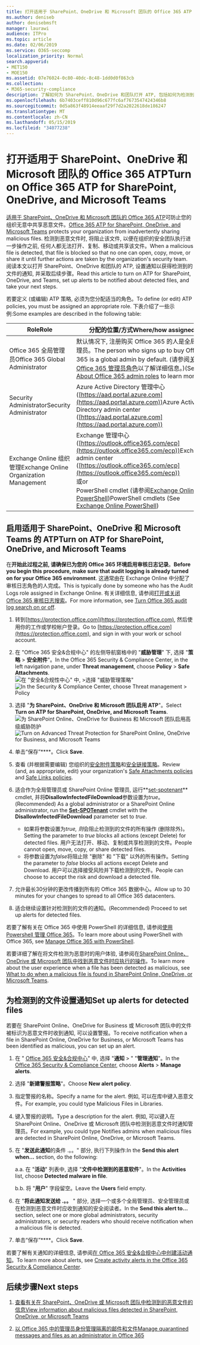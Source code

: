 ```yaml
---
title: 打开适用于 SharePoint、OneDrive 和 Microsoft 团队的 Office 365 ATP
ms.author: deniseb
author: denisebmsft
manager: laurawi
audience: ITPro
ms.topic: article
ms.date: 02/06/2019
ms.service: O365-seccomp
localization_priority: Normal
search.appverid:
- MET150
- MOE150
ms.assetid: 07e76024-0c80-40dc-8c48-1dd0d0f863cb
ms.collection:
- M365-security-compliance
description: 了解如何为 SharePoint、OneDrive 和团队打开 ATP, 包括如何为检测到的文件设置通知。
ms.openlocfilehash: 6b7403ceff810d96c677fc6af7673547424346b8
ms.sourcegitcommit: 0d5a863f48914eeaaf29f7d2a2022618de186247
ms.translationtype: MT
ms.contentlocale: zh-CN
ms.lasthandoff: 05/15/2019
ms.locfileid: "34077238"
---
```

# <a name="turn-on-office-365-atp-for-sharepoint-onedrive-and-microsoft-teams"></a><span data-ttu-id="1a6e6-103">打开适用于 SharePoint、OneDrive 和 Microsoft 团队的 Office 365 ATP</span><span class="sxs-lookup"><span data-stu-id="1a6e6-103">Turn on Office 365 ATP for SharePoint, OneDrive, and Microsoft Teams</span></span>

<span data-ttu-id="1a6e6-104">[适用于 SharePoint、OneDrive 和 Microsoft 团队的 Office 365 ATP](atp-for-spo-odb-and-teams.md)可防止您的组织无意中共享恶意文件。</span><span class="sxs-lookup"><span data-stu-id="1a6e6-104">[Office 365 ATP for SharePoint, OneDrive, and Microsoft Teams](atp-for-spo-odb-and-teams.md) protects your organization from inadvertently sharing malicious files.</span></span> <span data-ttu-id="1a6e6-105">检测到恶意文件时, 将阻止该文件, 以便在组织的安全团队执行进一步操作之前, 任何人都无法打开、复制、移动或共享该文件。</span><span class="sxs-lookup"><span data-stu-id="1a6e6-105">When a malicious file is detected, that file is blocked so that no one can open, copy, move, or share it until further actions are taken by the organization's security team.</span></span> <span data-ttu-id="1a6e6-106">阅读本文以打开 SharePoint、OneDrive 和团队的 ATP, 设置通知以获得检测到的文件的通知, 并采取后续步骤。</span><span class="sxs-lookup"><span data-stu-id="1a6e6-106">Read this article to turn on ATP for SharePoint, OneDrive, and Teams, set up alerts to be notified about detected files, and take your next steps.</span></span> 
  
<span data-ttu-id="1a6e6-107">若要定义 (或编辑) ATP 策略, 必须为您分配适当的角色。</span><span class="sxs-lookup"><span data-stu-id="1a6e6-107">To define (or edit) ATP policies, you must be assigned an appropriate role.</span></span> <span data-ttu-id="1a6e6-108">下表介绍了一些示例:</span><span class="sxs-lookup"><span data-stu-id="1a6e6-108">Some examples are described in the following table:</span></span>

|<span data-ttu-id="1a6e6-109">Role</span><span class="sxs-lookup"><span data-stu-id="1a6e6-109">Role</span></span>  |<span data-ttu-id="1a6e6-110">分配的位置/方式</span><span class="sxs-lookup"><span data-stu-id="1a6e6-110">Where/how assigned</span></span>  |
|---------|---------|
|<span data-ttu-id="1a6e6-111">Office 365 全局管理员</span><span class="sxs-lookup"><span data-stu-id="1a6e6-111">Office 365 Global Administrator</span></span> |<span data-ttu-id="1a6e6-112">默认情况下, 注册购买 Office 365 的人是全局管理员。</span><span class="sxs-lookup"><span data-stu-id="1a6e6-112">The person who signs up to buy Office 365 is a global admin by default.</span></span> <span data-ttu-id="1a6e6-113">(请参阅[关于 Office 365 管理员角色](https://docs.microsoft.com/office365/admin/add-users/about-admin-roles)以了解详细信息。)</span><span class="sxs-lookup"><span data-stu-id="1a6e6-113">(See [About Office 365 admin roles](https://docs.microsoft.com/office365/admin/add-users/about-admin-roles) to learn more.)</span></span>         |
|<span data-ttu-id="1a6e6-114">Security Administrator</span><span class="sxs-lookup"><span data-stu-id="1a6e6-114">Security Administrator</span></span> |<span data-ttu-id="1a6e6-115">Azure Active Directory 管理中心 ([https://aad.portal.azure.com](https://aad.portal.azure.com))</span><span class="sxs-lookup"><span data-stu-id="1a6e6-115">Azure Active Directory admin center ([https://aad.portal.azure.com](https://aad.portal.azure.com))</span></span>|
|<span data-ttu-id="1a6e6-116">Exchange Online 组织管理</span><span class="sxs-lookup"><span data-stu-id="1a6e6-116">Exchange Online Organization Management</span></span> |<span data-ttu-id="1a6e6-117">Exchange 管理中心 ([https://outlook.office365.com/ecp](https://outlook.office365.com/ecp))</span><span class="sxs-lookup"><span data-stu-id="1a6e6-117">Exchange admin center ([https://outlook.office365.com/ecp](https://outlook.office365.com/ecp))</span></span> <br><span data-ttu-id="1a6e6-118">或</span><span class="sxs-lookup"><span data-stu-id="1a6e6-118">or</span></span> <br>  <span data-ttu-id="1a6e6-119">PowerShell cmdlet (请参阅[Exchange Online PowerShell](https://docs.microsoft.com/powershell/exchange/exchange-online/exchange-online-powershell?view=exchange-ps))</span><span class="sxs-lookup"><span data-stu-id="1a6e6-119">PowerShell cmdlets (See [Exchange Online PowerShell](https://docs.microsoft.com/powershell/exchange/exchange-online/exchange-online-powershell?view=exchange-ps))</span></span> |
  
## <a name="turn-on-atp-for-sharepoint-onedrive-and-microsoft-teams"></a><span data-ttu-id="1a6e6-120">启用适用于 SharePoint、OneDrive 和 Microsoft Teams 的 ATP</span><span class="sxs-lookup"><span data-stu-id="1a6e6-120">Turn on ATP for SharePoint, OneDrive, and Microsoft Teams</span></span>

<span data-ttu-id="1a6e6-121">在**开始此过程之前, 请确保已为您的 Office 365 环境启用审核日志记录**。</span><span class="sxs-lookup"><span data-stu-id="1a6e6-121">**Before you begin this procedure, make sure that audit logging is already turned on for your Office 365 environment**.</span></span> <span data-ttu-id="1a6e6-122">这通常由在 Exchange Online 中分配了审核日志角色的人完成。</span><span class="sxs-lookup"><span data-stu-id="1a6e6-122">This is typically done by someone who has the Audit Logs role assigned in Exchange Online.</span></span> <span data-ttu-id="1a6e6-123">有关详细信息, 请参阅[打开或关闭 Office 365 审核日志搜索](turn-audit-log-search-on-or-off.md)。</span><span class="sxs-lookup"><span data-stu-id="1a6e6-123">For more information, see [Turn Office 365 audit log search on or off](turn-audit-log-search-on-or-off.md).</span></span>
  
1. <span data-ttu-id="1a6e6-124">转到[https://protection.office.com](https://protection.office.com), 然后使用你的工作或学校帐户登录。</span><span class="sxs-lookup"><span data-stu-id="1a6e6-124">Go to [https://protection.office.com](https://protection.office.com), and sign in with your work or school account.</span></span>
    
2. <span data-ttu-id="1a6e6-125">在 "Office 365 安全&amp;合规中心" 的左侧导航窗格中的 "**威胁管理**" 下, 选择 "**策略** \> **安全附件**"。</span><span class="sxs-lookup"><span data-stu-id="1a6e6-125">In the Office 365 Security &amp; Compliance Center, in the left navigation pane, under **Threat management**, choose **Policy** \> **Safe Attachments**.</span></span> <br/><span data-ttu-id="1a6e6-126">![在 "安全&amp;合规性中心" 中, \>选择 "威胁管理策略"](media/08849c91-f043-4cd1-a55e-d440c86442f2.png)</span><span class="sxs-lookup"><span data-stu-id="1a6e6-126">![In the Security &amp; Compliance Center, choose Threat management \> Policy](media/08849c91-f043-4cd1-a55e-d440c86442f2.png)</span></span>
  
3. <span data-ttu-id="1a6e6-127">选择 "**为 SharePoint、OneDrive 和 Microsoft 团队启用 ATP**"。</span><span class="sxs-lookup"><span data-stu-id="1a6e6-127">Select **Turn on ATP for SharePoint, OneDrive, and Microsoft Teams**.</span></span><br/><span data-ttu-id="1a6e6-128">![为 SharePoint Online、OneDrive for Business 和 Microsoft 团队启用高级威胁防护](media/48cfaace-59cc-4e60-bf86-05ff6b99bdbf.png)</span><span class="sxs-lookup"><span data-stu-id="1a6e6-128">![Turn on Advanced Threat Protection for SharePoint Online, OneDrive for Business, and Microsoft Teams](media/48cfaace-59cc-4e60-bf86-05ff6b99bdbf.png)</span></span>
  
4. <span data-ttu-id="1a6e6-129">单击“保存”\*\*\*\*。</span><span class="sxs-lookup"><span data-stu-id="1a6e6-129">Click **Save**.</span></span>
    
5. <span data-ttu-id="1a6e6-130">查看 (并根据需要编辑) 您组织的[安全附件策略](set-up-atp-safe-attachments-policies.md)和[安全链接策略](set-up-atp-safe-links-policies.md)。</span><span class="sxs-lookup"><span data-stu-id="1a6e6-130">Review (and, as appropriate, edit) your organization's [Safe Attachments policies](set-up-atp-safe-attachments-policies.md) and [Safe Links policies](set-up-atp-safe-links-policies.md).</span></span>
    
6. <span data-ttu-id="1a6e6-131">适合作为全局管理员或 SharePoint Online 管理员, 运行**[set-spotenant](https://docs.microsoft.com/powershell/module/sharepoint-online/Set-SPOTenant?view=sharepoint-ps)** cmdlet, 并将**DisallowInfectedFileDownload**参数设置为*true*。</span><span class="sxs-lookup"><span data-stu-id="1a6e6-131">(Recommended) As a global administrator or a SharePoint Online administrator, run the **[Set-SPOTenant](https://docs.microsoft.com/powershell/module/sharepoint-online/Set-SPOTenant?view=sharepoint-ps)** cmdlet with the **DisallowInfectedFileDownload** parameter set to  *true*.</span></span> <br/>
      - <span data-ttu-id="1a6e6-132">如果将参数设置为*true, 则*会阻止检测到的文件的所有操作 (删除除外)。</span><span class="sxs-lookup"><span data-stu-id="1a6e6-132">Setting the parameter to *true* blocks all actions (except Delete) for detected files.</span></span> <span data-ttu-id="1a6e6-133">用户无法打开、移动、复制或共享检测到的文件。</span><span class="sxs-lookup"><span data-stu-id="1a6e6-133">People cannot open, move, copy, or share detected files.</span></span>
      - <span data-ttu-id="1a6e6-134">将参数设置为*false*将阻止除 "删除" 和 "下载" 以外的所有操作。</span><span class="sxs-lookup"><span data-stu-id="1a6e6-134">Setting the parameter to *false* blocks all actions except Delete and Download.</span></span> <span data-ttu-id="1a6e6-135">用户可以选择接受风险并下载检测到的文件。</span><span class="sxs-lookup"><span data-stu-id="1a6e6-135">People can choose to accept the risk and download a detected file.</span></span>  
   
7. <span data-ttu-id="1a6e6-136">允许最长30分钟的更改传播到所有的 Office 365 数据中心。</span><span class="sxs-lookup"><span data-stu-id="1a6e6-136">Allow up to 30 minutes for your changes to spread to all Office 365 datacenters.</span></span>
    
8. <span data-ttu-id="1a6e6-137">适合继续设置针对检测到的文件的通知。</span><span class="sxs-lookup"><span data-stu-id="1a6e6-137">(Recommended) Proceed to set up alerts for detected files.</span></span>
    
<span data-ttu-id="1a6e6-138">若要了解有关在 Office 365 中使用 PowerShell 的详细信息, 请参阅[使用 Powershell 管理 Office 365](https://docs.microsoft.com/office365/enterprise/powershell/manage-office-365-with-office-365-powershell)。</span><span class="sxs-lookup"><span data-stu-id="1a6e6-138">To learn more about using PowerShell with Office 365, see [Manage Office 365 with PowerShell](https://docs.microsoft.com/office365/enterprise/powershell/manage-office-365-with-office-365-powershell).</span></span> 

<span data-ttu-id="1a6e6-139">若要详细了解在将文件检测为恶意时的用户体验, 请参阅在[SharePoint Online、OneDrive 或 Microsoft 团队中找到恶意文件时应执行的操作](https://support.office.com/article/01e902ad-a903-4e0f-b093-1e1ac0c37ad2)。</span><span class="sxs-lookup"><span data-stu-id="1a6e6-139">To learn more about the user experience when a file has been detected as malicious, see [What to do when a malicious file is found in SharePoint Online, OneDrive, or Microsoft Teams](https://support.office.com/article/01e902ad-a903-4e0f-b093-1e1ac0c37ad2).</span></span> 
  
## <a name="set-up-alerts-for-detected-files"></a><span data-ttu-id="1a6e6-140">为检测到的文件设置通知</span><span class="sxs-lookup"><span data-stu-id="1a6e6-140">Set up alerts for detected files</span></span>

<span data-ttu-id="1a6e6-141">若要在 SharePoint Online、OneDrive for Business 或 Microsoft 团队中的文件被标识为恶意文件时收到通知, 可以设置警报。</span><span class="sxs-lookup"><span data-stu-id="1a6e6-141">To receive notification when a file in SharePoint Online, OneDrive for Business, or Microsoft Teams has been identified as malicious, you can set up an alert.</span></span>
  
1. <span data-ttu-id="1a6e6-142">在 " [Office 365 安全&amp;合规中心](https://protection.office.com)" 中, 选择 "**通知** \> " "**管理通知**"。</span><span class="sxs-lookup"><span data-stu-id="1a6e6-142">In the [Office 365 Security &amp; Compliance Center](https://protection.office.com), choose **Alerts** \> **Manage alerts**.</span></span>
    
2. <span data-ttu-id="1a6e6-143">选择 "**新建警报策略**"。</span><span class="sxs-lookup"><span data-stu-id="1a6e6-143">Choose **New alert policy**.</span></span>
    
3. <span data-ttu-id="1a6e6-144">指定警报的名称。</span><span class="sxs-lookup"><span data-stu-id="1a6e6-144">Specify a name for the alert.</span></span> <span data-ttu-id="1a6e6-145">例如, 可以在库中键入恶意文件。</span><span class="sxs-lookup"><span data-stu-id="1a6e6-145">For example, you could type Malicious Files in Libraries.</span></span>
    
4. <span data-ttu-id="1a6e6-146">键入警报的说明。</span><span class="sxs-lookup"><span data-stu-id="1a6e6-146">Type a description for the alert.</span></span> <span data-ttu-id="1a6e6-147">例如, 可以键入在 SharePoint Online、OneDrive 或 Microsoft 团队中检测到恶意文件时通知管理员。</span><span class="sxs-lookup"><span data-stu-id="1a6e6-147">For example, you could type Notifies admins when malicious files are detected in SharePoint Online, OneDrive, or Microsoft Teams.</span></span>
    
5. <span data-ttu-id="1a6e6-148">在 "**发送此通知**的条件 .。。" 部分, 执行下列操作:</span><span class="sxs-lookup"><span data-stu-id="1a6e6-148">In the **Send this alert when...** section, do the following:</span></span> 
    
    <span data-ttu-id="1a6e6-149">a.</span><span class="sxs-lookup"><span data-stu-id="1a6e6-149">a.</span></span> <span data-ttu-id="1a6e6-150">在 "**活动**" 列表中, 选择 "**文件中检测到的恶意软件**"。</span><span class="sxs-lookup"><span data-stu-id="1a6e6-150">In the **Activities** list, choose **Detected malware in file**.</span></span>
    
    <span data-ttu-id="1a6e6-151">b.</span><span class="sxs-lookup"><span data-stu-id="1a6e6-151">b.</span></span> <span data-ttu-id="1a6e6-152">将 "**用户**" 字段留空。</span><span class="sxs-lookup"><span data-stu-id="1a6e6-152">Leave the **Users** field empty.</span></span> 
    
6. <span data-ttu-id="1a6e6-153">在 "**将此通知发送给 .。。** " 部分, 选择一个或多个全局管理员、安全管理员或在检测到恶意文件时应收到通知的安全阅读者。</span><span class="sxs-lookup"><span data-stu-id="1a6e6-153">In the **Send this alert to...** section, select one or more global administrators, security administrators, or security readers who should receive notification when a malicious file is detected.</span></span> 
    
7. <span data-ttu-id="1a6e6-154">单击“保存”\*\*\*\*。</span><span class="sxs-lookup"><span data-stu-id="1a6e6-154">Click **Save**.</span></span>
    
<span data-ttu-id="1a6e6-155">若要了解有关通知的详细信息, 请参阅[在 Office 365 安全&amp;合规中心中创建活动通知](create-activity-alerts.md)。</span><span class="sxs-lookup"><span data-stu-id="1a6e6-155">To learn more about alerts, see [Create activity alerts in the Office 365 Security &amp; Compliance Center](create-activity-alerts.md).</span></span> 
  
## <a name="next-steps"></a><span data-ttu-id="1a6e6-156">后续步骤</span><span class="sxs-lookup"><span data-stu-id="1a6e6-156">Next steps</span></span>

1. [<span data-ttu-id="1a6e6-157">查看有关在 SharePoint、OneDrive 或 Microsoft 团队中检测到的恶意文件的信息</span><span class="sxs-lookup"><span data-stu-id="1a6e6-157">View information about malicious files detected in SharePoint, OneDrive, or Microsoft Teams</span></span>](malicious-files-detected-in-spo-odb-or-teams.md)
    
2. [<span data-ttu-id="1a6e6-158">以 Office 365 中的管理员身份管理隔离的邮件和文件</span><span class="sxs-lookup"><span data-stu-id="1a6e6-158">Manage quarantined messages and files as an administrator in Office 365</span></span>](manage-quarantined-messages-and-files.md)
    

  

